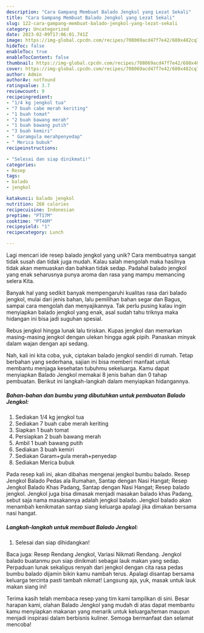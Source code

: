 ```yaml
---
description: "Cara Gampang Membuat Balado Jengkol yang Lezat Sekali"
title: "Cara Gampang Membuat Balado Jengkol yang Lezat Sekali"
slug: 122-cara-gampang-membuat-balado-jengkol-yang-lezat-sekali
category: Uncategorized
date: 2023-02-09T17:06:01.741Z
image: https://img-global.cpcdn.com/recipes/708069acd47f7e42/680x482cq70/balado-jengkol-foto-resep-utama.jpg
hideToc: false
enableToc: true
enableTocContent: false
thumbnail: https://img-global.cpcdn.com/recipes/708069acd47f7e42/680x482cq70/balado-jengkol-foto-resep-utama.jpg
cover: https://img-global.cpcdn.com/recipes/708069acd47f7e42/680x482cq70/balado-jengkol-foto-resep-utama.jpg
author: Admin
authorAv: notfound
ratingvalue: 3.7
reviewcount: 9
recipeingredient:
- "1/4 kg jengkol tua"
- "7 buah cabe merah keriting"
- "1 buah tomat"
- "2 buah bawang merah"
- "1 buah bawang putih"
- "3 buah kemiri"
- " Garamgula merahpenyedap"
- " Merica bubuk"
recipeinstructions:

- "Selesai dan siap dinikmati!"
categories:
- Resep
tags:
- balado
- jengkol

katakunci: balado jengkol 
nutrition: 268 calories
recipecuisine: Indonesian
preptime: "PT17M"
cooktime: "PT40M"
recipeyield: "1"
recipecategory: Lunch

---
```





Lagi mencari ide resep balado jengkol yang unik? Cara membuatnya sangat tidak susah dan tidak juga mudah. Kalau salah mengolah maka hasilnya tidak akan memuaskan dan bahkan tidak sedap. Padahal balado jengkol yang enak seharusnya punya aroma dan rasa yang mampu memancing selera Kita.





Banyak hal yang sedikit banyak mempengaruhi kualitas rasa dari balado jengkol, mulai dari jenis bahan, lalu pemilihan bahan segar dan Bagus, sampai cara mengolah dan menyajikannya. Tak perlu pusing kalau ingin menyiapkan balado jengkol yang enak,      asal sudah tahu triknya maka hidangan ini bisa jadi suguhan spesial.














Rebus jengkol hingga lunak lalu tiriskan. Kupas jengkol dan memarkan masing-masing jengkol dengan ulekan hingga agak pipih. Panaskan minyak dalam wajan dengan api sedang.






Nah, kali ini kita coba, yuk, ciptakan balado jengkol sendiri di rumah. Tetap berbahan yang sederhana, sajian ini bisa memberi manfaat untuk membantu menjaga kesehatan tubuhmu sekeluarga. Kamu dapat menyiapkan Balado Jengkol memakai 8 jenis bahan dan 0 tahap pembuatan. Berikut ini langkah-langkah dalam menyiapkan hidangannya.

<!--inarticleads1-->

##### Bahan-bahan dan bumbu yang dibutuhkan untuk pembuatan Balado Jengkol:

1. Sediakan 1/4 kg jengkol tua
1. Sediakan 7 buah cabe merah keriting
1. Siapkan 1 buah tomat
1. Persiapkan 2 buah bawang merah
1. Ambil 1 buah bawang putih
1. Sediakan 3 buah kemiri
1. Sediakan  Garam+gula merah+penyedap
1. Sediakan  Merica bubuk


Pada resep kali ini, akan dibahas mengenai jengkol bumbu balado. Resep Jengkol Balado Pedas ala Rumahan, Santap dengan Nasi Hangat; Resep Jengkol Balado Khas Padang, Santap dengan Nasi Hangat; Resep balado jengkol. Jengkol juga bisa dimasak menjadi masakan balado khas Padang, sebut saja nama masakannya adalah jengkol balado. Jengkol balado akan menambah kenikmatan santap siang keluarga apalagi jika dimakan bersama nasi hangat. 

<!--inarticleads2-->

##### Langkah-langkah untuk membuat Balado Jengkol:


1. Selesai dan siap dihidangkan!

Baca juga: Resep Rendang Jengkol, Variasi Nikmati Rendang. Jengkol balado buatanmu pun siap dinikmati sebagai lauk makan yang sedap. Perpaduan lunak sekaligus renyah dari jengkol dengan cita rasa pedas bumbu balado dijamin bikin kamu nambah terus. Apalagi disantap bersama keluarga tercinta pasti tambah nikmat! Langsung aja, yuk, masak untuk lauk makan siang ini! 

Terima kasih telah membaca resep yang tim kami tampilkan di sini. Besar harapan kami, olahan Balado Jengkol yang mudah di atas dapat membantu kamu menyiapkan makanan yang menarik untuk keluarga/teman maupun menjadi inspirasi dalam berbisnis kuliner. Semoga bermanfaat dan selamat mencoba!
